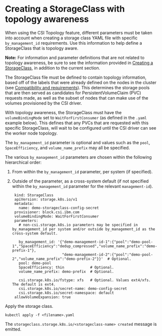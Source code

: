 # Creating a StorageClass with topology awareness

When using the CSI Topology feature, different parameters must be taken into account when creating a storage class YAML file with specific `by_management_id` requirements. Use this information to help define a StorageClass that is topology aware.

**Note:** For information and parameter definitions that are not related to topology awareness, be sure to see the information provided in [Creating a StorageClass](creating_volumestorageclass.md), in addition to the current section.

The StorageClass file must be defined to contain topology information, based off of the labels that were already defined on the nodes in the cluster (see [Compatibility and requirements](../installation/install_compatibility_requirements.md)). This determines the storage pools that are then served as candidates for PersistentVolumeClaim (PVC) requests made, as well as the subset of nodes that can make use of the volumes provisioned by the CSI driver.

With topology awareness, the StorageClass must have the `volumeBindingMode` set to `WaitForFirstConsumer` (as defined in the `.yaml` example below). This defines that any PVCs that are requested with this specific StorageClass, will wait to be configured until the CSI driver can see the worker node topology.

The `by_management_id` parameter is optional and values such as the `pool`, `SpaceEfficiency`, and `volume_name_prefix` may all be specified.

The various `by_management_id` parameters are chosen within the following hierarchical order:
1. From within the `by_management_id` parameter, per system (if specified).
2. Outside of the parameter, as a cross-system default (if not specified within the `by_management_id` parameter for the relevant `management-id`).

        kind: StorageClass
        apiVersion: storage.k8s.io/v1
        metadata:
          name: demo-storageclass-config-secret
        provisioner: block.csi.ibm.com
        volumeBindingMode: WaitForFirstConsumer
        parameters:
          # non-csi.storage.k8s.io parameters may be specified in by_management_id per system and/or outside by_management_id as the cross-system default.

          by_management_id: '{"demo-management-id-1":{"pool":"demo-pool-1","SpaceEfficiency":"dedup_compressed","volume_name_prefix":"demo-prefix-1"},
                              "demo-management-id-2":{"pool":"demo-pool-2","volume_name_prefix":"demo-prefix-2"}}'  # Optional.
          pool: demo-pool
          SpaceEfficiency: thin            # Optional.
          volume_name_prefix: demo-prefix  # Optional.

          csi.storage.k8s.io/fstype: xfs   # Optional. Values ext4/xfs. The default is ext4.
          csi.storage.k8s.io/secret-name: demo-config-secret
          csi.storage.k8s.io/secret-namespace: default
        allowVolumeExpansion: true

Apply the storage class.

  ```
  kubectl apply -f <filename>.yaml
  ```
The `storageclass.storage.k8s.io/<storageclass-name> created` message is emitted.


